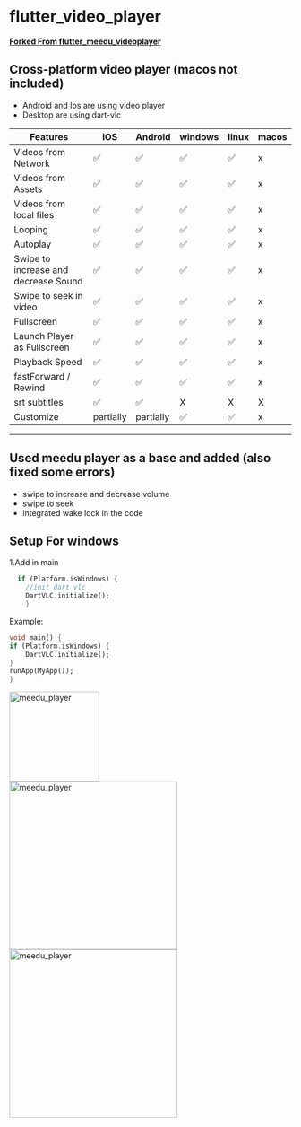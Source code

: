 # flutter_video_player

<b>[Forked From flutter_meedu_videoplayer](https://pub.dev/packages/flutter_meedu_videoplayer)</b>

## Cross-platform video player (macos not included)
- Android and Ios are using video player
- Desktop are using dart-vlc

| Features  | iOS | Android | windows | linux | macos
| ------------- | ------------- | ------------- | ------------- | ------------- | ------------- |
| Videos from Network  | ✅  | ✅ | ✅ | ✅ | x |
| Videos from Assets  | ✅  | ✅ | ✅ | ✅ | x |
| Videos from local files  | ✅  | ✅ | ✅ | ✅ | x|
| Looping  | ✅  | ✅ | ✅ | ✅ | x |
| Autoplay  | ✅  | ✅ | ✅ | ✅ | x |
| Swipe to increase and decrease Sound  | ✅  | ✅ | ✅ | ✅ | x|
| Swipe to seek in video | ✅  | ✅ | ✅ | ✅ | x|
| Fullscreen  | ✅  | ✅ | ✅ | ✅ | x |
| Launch Player as Fullscreen  | ✅  | ✅ | ✅ | ✅ |x |
| Playback Speed  | ✅  | ✅ | ✅ | ✅ | x |
| fastForward / Rewind  | ✅  | ✅ | ✅ | ✅ |x |
| srt subtitles  | ✅  | ✅ | X | X | X |
| Customize  | partially  | partially | ✅ | ✅ | x |

---


## Used meedu player as a base and added (also fixed some errors)
- swipe to increase and decrease volume 
- swipe to seek 
- integrated wake lock in the code


## Setup For windows 
1.Add in main 
```dart
  if (Platform.isWindows) {
    //init dart vlc
    DartVLC.initialize();
    }
```
Example:
```dart
void main() {
if (Platform.isWindows) {
    DartVLC.initialize();
}
runApp(MyApp());
}
```


<img src="https://darwin-morocho.github.io/flutter-meedu-player/assets/q2.gif" alt="meedu_player" width="160" />
<br/>
<img src="https://darwin-morocho.github.io/flutter-meedu-player/assets/full.gif" alt="meedu_player" width="300" />
<img src="https://user-images.githubusercontent.com/15864336/94494352-9924d100-01b4-11eb-9c0f-54c88868331b.png" alt="meedu_player" width="300" />


